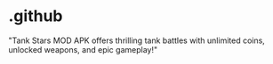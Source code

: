 # .github
"Tank Stars MOD APK offers thrilling tank battles with unlimited coins, unlocked weapons, and epic gameplay!"
